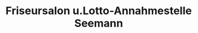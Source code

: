 ---
title: "Friseursalon u.Lotto-Annahmestelle Seemann"
url: /michelstadt-vielbrunn/friseursalon-u-lotto-annahmestelle-seemann/
shop: Friseur
---